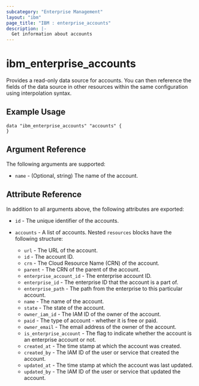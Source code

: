 ```yaml
---
subcategory: "Enterprise Management"
layout: "ibm"
page_title: "IBM : enterprise_accounts"
description: |-
  Get information about accounts
---
```


# ibm\_enterprise_accounts

Provides a read-only data source for accounts. You can then reference the fields of the data source in other resources within the same configuration using interpolation syntax.

## Example Usage

```hcl
data "ibm_enterprise_accounts" "accounts" {
}
```

## Argument Reference

The following arguments are supported:

* `name` - (Optional, string) The name of the account.

## Attribute Reference

In addition to all arguments above, the following attributes are exported:

* `id` - The unique identifier of the accounts.

* `accounts` - A list of accounts. Nested `resources` blocks have the following structure:
	* `url` - The URL of the account.
	* `id` - The account ID.
	* `crn` - The Cloud Resource Name (CRN) of the account.
	* `parent` - The CRN of the parent of the account.
	* `enterprise_account_id` - The enterprise account ID.
	* `enterprise_id` - The enterprise ID that the account is a part of.
	* `enterprise_path` - The path from the enterprise to this particular account.
	* `name` - The name of the account.
	* `state` - The state of the account.
	* `owner_iam_id` - The IAM ID of the owner of the account.
	* `paid` - The type of account - whether it is free or paid.
	* `owner_email` - The email address of the owner of the account.
	* `is_enterprise_account` - The flag to indicate whether the account is an enterprise account or not.
	* `created_at` - The time stamp at which the account was created.
	* `created_by` - The IAM ID of the user or service that created the account.
	* `updated_at` - The time stamp at which the account was last updated.
	* `updated_by` - The IAM ID of the user or service that updated the account.

